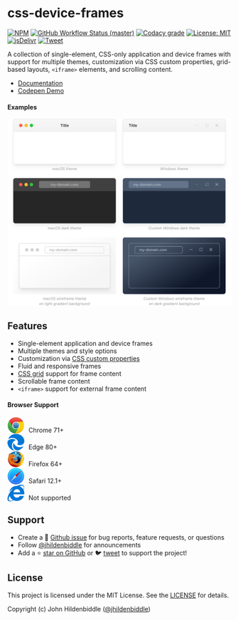 # css-device-frames

[![NPM](https://img.shields.io/npm/v/css-device-frames.svg?style=flat-square)](https://www.npmjs.com/package/css-device-frames)
[![GitHub Workflow Status (master)](https://img.shields.io/github/workflow/status/jhildenbiddle/css-device-frames/Build/master?label=checks&style=flat-square)](https://github.com/jhildenbiddle/css-device-frames/actions?query=branch%3Amaster+)
[![Codacy grade](https://img.shields.io/codacy/grade/250567c7cf2047999f0ff2bba69a45a6?style=flat-square)](https://app.codacy.com/gh/jhildenbiddle/css-device-frames/dashboard)
[![License: MIT](https://img.shields.io/badge/License-MIT-yellow.svg?style=flat-square)](https://github.com/jhildenbiddle/css-device-frames/blob/master/LICENSE)
[![jsDelivr](https://data.jsdelivr.com/v1/package/npm/css-device-frames/badge)](https://www.jsdelivr.com/package/npm/css-device-frames)
[![Tweet](https://img.shields.io/twitter/url/http/shields.io.svg?style=social)](https://twitter.com/intent/tweet?url=https%3A%2F%2Fgithub.com%2Fjhildenbiddle%2Fcss-device-frames&hashtags=css,developers,frontend)

A collection of single-element, CSS-only application and device frames with support for multiple themes, customization via CSS custom properties, grid-based layouts, `<iframe>` elements, and scrolling content.

- [Documentation](https://jhildenbiddle.github.io/css-device-frames)
- [Codepen Demo](https://codepen.io/jhildenbiddle/pen/zYzmzqX)

#### Examples

<p>
  <a href="https://jhildenbiddle.github.io/css-device-frames">
    <picture>
      <source srcset="https://raw.githubusercontent.com/jhildenbiddle/css-device-frames/master/docs/assets/img/screenshot.webp" type="image/webp">
      <img src="https://raw.githubusercontent.com/jhildenbiddle/css-device-frames/master/docs/assets/img/screenshot.png" alt="Screenshot of CSS device frames" width="790">
    </picture>
  </a>
</p>

## Features

- Single-element application and device frames
- Multiple themes and style options
- Customization via [CSS custom properties](https://developer.mozilla.org/en-US/docs/Web/CSS/--*)
- Fluid and responsive frames
- [CSS grid](https://developer.mozilla.org/en-US/docs/Web/CSS/CSS_Grid_Layout) support for frame content
- Scrollable frame content
- `<iframe>` support for external frame content

#### Browser Support

<img src="https://raw.githubusercontent.com/jhildenbiddle/css-device-frames/master/docs/assets/img/chrome.svg" style="margin-right: 0.4em; vertical-align: text-bottom;"> Chrome 71+
<br>
<img src="https://raw.githubusercontent.com/jhildenbiddle/css-device-frames/master/docs/assets/img/edge.svg" style="margin-right: 0.4em; vertical-align: text-bottom;"> Edge 80+
<br>
<img src="https://raw.githubusercontent.com/jhildenbiddle/css-device-frames/master/docs/assets/img/firefox.svg" style="margin-right: 0.4em; vertical-align: text-bottom;"> Firefox 64+
<br>
<img src="https://raw.githubusercontent.com/jhildenbiddle/css-device-frames/master/docs/assets/img/safari.svg" style="margin-right: 0.4em; vertical-align: text-bottom;"> Safari 12.1+
<br>
<img src="https://raw.githubusercontent.com/jhildenbiddle/css-device-frames/master/docs/assets/img/ie.svg" style="margin-right: 0.4em; vertical-align: text-bottom;"> Not supported

## Support

- Create a 💬 [Github issue](https://github.com/jhildenbiddle/css-device-frames/issues) for bug reports, feature requests, or questions
- Follow [@jhildenbiddle](https://twitter.com/jhildenbiddle) for announcements
- Add a ⭐️ [star on GitHub](https://github.com/jhildenbiddle/css-device-frames) or 🐦 [tweet](https://twitter.com/intent/tweet?url=https%3A%2F%2Fgithub.com%2Fjhildenbiddle%2Fcss-device-frames&hashtags=css,developers,frontend) to support the project!

## License

This project is licensed under the MIT License. See the [LICENSE](https://github.com/jhildenbiddle/css-device-frames/blob/master/LICENSE) for details.

Copyright (c) John Hildenbiddle ([@jhildenbiddle](https://twitter.com/jhildenbiddle))
